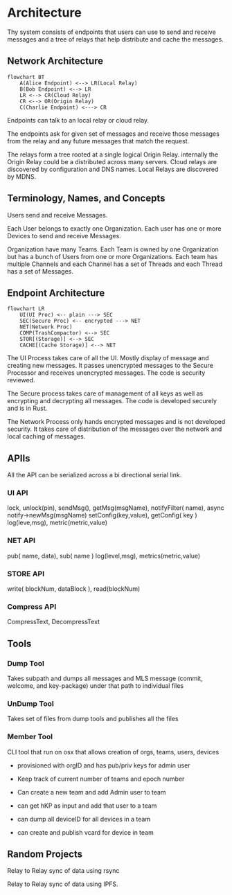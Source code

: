 # Architecture

Thy system consists of endpoints that users can use to send and receive
messages and a tree of relays that help distribute and cache the messages.

## Network Architecture

```mermaid
flowchart BT
    A(Alice Endpoint) <--> LR(Local Relay)
    B(Bob Endpoint) <--> LR
    LR <--> CR(Cloud Relay)
    CR <--> OR(Origin Relay)
    C(Charlie Endpoint) <---> CR
```

Endpoints can talk to an local relay or cloud relay.

The endpoints ask for given set of messages and receive those messages
from the relay and any future messages that match the request.

The relays form a tree rooted at a single logical Origin
Relay. internally the Origin Relay could be a distributed across many
servers.  Cloud relays are discovered by configuration and DNS
names. Local Relays are discovered by MDNS.

## Terminology, Names, and Concepts

Users send and receive Messages.

Each User belongs to exactly one Organization. Each user has one or more
Devices to send and receive Messages.

Organization have many Teams. Each Team is owned by one Organization but
has a bunch of Users from one or more Organizations. Each team has
multiple Channels and each Channel has a set of Threads and each Thread
has a set of Messages.

## Endpoint Architecture

```mermaid
flowchart LR
    UI(UI Proc) <-- plain ---> SEC
    SEC(Secure Proc) <-- encrypted ---> NET
    NET(Network Proc)
    COMP(TrashCompactor) <--> SEC
    STOR[(Storage)] <--> SEC
    CACHE[(Cache Storage)] <--> NET
```

The UI Process takes care of all the UI. Mostly display of message and
creating new messages. It passes unencrypted messages to the Secure
Processor and receives unencrypted messages. The code is security
reviewed.

The Secure process takes care of management of all keys as well as
encrypting and decrypting all messages. The code is developed securely
and is in Rust.

The Network Process only hands encrypted messages and is not developed
security. It takes care of distribution of the messages over the network
and local caching of messages.

## APIIs

All the API can be serialized across a bi directional serial link.

### UI API

lock, unlock(pin),
sendMsg(), getMsg(msgName),
notifyFilter( name), async notify->newMsg(msgName)
setConfig(key,value), getConfig( key )
log(leve,msg), metric(metric,value)

### NET API

pub( name, data), sub( name )
log(level,msg), metrics(metric,value)

### STORE API

write( blockNum, dataBlock ), read(blockNum)


### Compress API

CompressText, DecompressText


## Tools

### Dump Tool

Takes subpath and dumps all messages and MLS message (commit, welcome,
and key-package)  under that path to individual files

### UnDump Tool

Takes set of files from dump tools and publishes all the files

### Member Tool

CLI tool that run on osx that allows creation of orgs, teams, users,
devices

* provisioned with orgID and has pub/priv keys for admin user

* Keep track of current number of teams and epoch number 

* Can create a new team and add Admin user to team

* can get hKP as input and add that user to a team

* can dump all deviceID for all devices in a team

* can create and publish vcard for device in team 



## Random Projects

Relay to Relay sync of data using rsync

Relay to Relay sync of data using IPFS.




